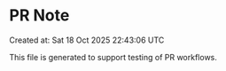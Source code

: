 # PR Note

Created at: Sat 18 Oct 2025 22:43:06 UTC

This file is generated to support testing of PR workflows.
